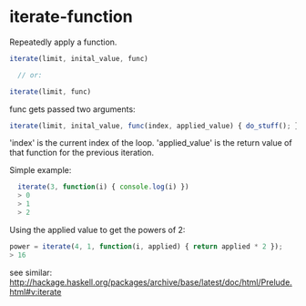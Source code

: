 iterate-function
================

Repeatedly apply a function.

  ```javascript
  iterate(limit, inital_value, func)

	// or:

  iterate(limit, func)
  ```

func gets passed two arguments:

  ```javascript
  iterate(limit, inital_value, func(index, applied_value) { do_stuff(); })
  ```

'index' is the current index of the loop. 'applied_value' is the return value of that function for the previous iteration.

Simple example:

  ```javascript
	iterate(3, function(i) { console.log(i) })
	> 0
	> 1
	> 2
  ```

Using the applied value to get the powers of 2:

  ```javascript
  power = iterate(4, 1, function(i, applied) { return applied * 2 });
  > 16
  ```

see similar: http://hackage.haskell.org/packages/archive/base/latest/doc/html/Prelude.html#v:iterate
